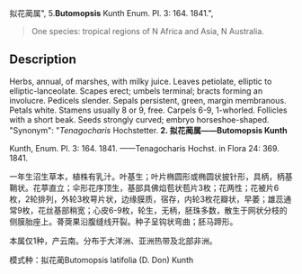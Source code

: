 拟花蔺属",
5.**Butomopsis** Kunth Enum. Pl. 3: 164. 1841.",

> One species: tropical regions of N Africa and Asia, N Australia.

## Description
Herbs, annual, of marshes, with milky juice. Leaves petiolate, elliptic to elliptic-lanceolate. Scapes erect; umbels terminal; bracts forming an involucre. Pedicels slender. Sepals persistent, green, margin membranous. Petals white. Stamens usually 8 or 9, free. Carpels 6-9, 1-whorled. Follicles with a short beak. Seeds strongly curved; embryo horseshoe-shaped.
  "Synonym": "*Tenagocharis* Hochstetter.
**2. 拟花蔺属——Butomopsis Kunth**

Kunth, Enum. Pl. 3: 164. 1841. ——Tenagocharis Hochst. in Flora 24: 369. 1841.

一年生沼生草本，植株有乳汁。叶基生；叶片椭圆形或椭圆状披针形，具柄，柄基鞘状。花葶直立；伞形花序顶生，基部具佛焰苞状苞片3枚；花两性；花被片6枚，2轮排列，外轮3枚萼片状，边缘膜质，宿存，内轮3枚花瓣状，早萎；雄蕊通常9枚，花丝基部稍宽；心皮6-9枚，轮生，无柄，胚珠多数，散生于网状分枝的侧膜胎座上。蓇葖果沿腹缝线开裂。种子呈钩状弯曲；胚马蹄形。

本属仅1种，产云南。分布于大洋洲、亚洲热带及北部非洲。

模式种：拟花蔺Butomopsis latifolia (D. Don) Kunth
